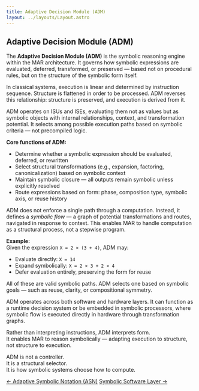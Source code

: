 ```yaml
---
title: Adaptive Decision Module (ADM)
layout: ../layouts/Layout.astro
---
```



## Adaptive Decision Module (ADM)

The **Adaptive Decision Module (ADM)** is the symbolic reasoning engine within the MAR architecture. It governs how symbolic expressions are evaluated, deferred, transformed, or preserved — based not on procedural rules, but on the structure of the symbolic form itself.

In classical systems, execution is linear and determined by instruction sequence. Structure is flattened in order to be processed. ADM reverses this relationship: structure is preserved, and execution is derived from it.

ADM operates on ISUs and ISEs, evaluating them not as values but as symbolic objects with internal relationships, context, and transformation potential. It selects among possible execution paths based on symbolic criteria — not precompiled logic.

**Core functions of ADM:**

- Determine whether a symbolic expression should be evaluated, deferred, or rewritten  
- Select structural transformations (e.g., expansion, factoring, canonicalization) based on symbolic context  
- Maintain symbolic closure — all outputs remain symbolic unless explicitly resolved  
- Route expressions based on form: phase, composition type, symbolic axis, or reuse history

ADM does not enforce a single path through a computation. Instead, it defines a *symbolic flow* — a graph of potential transformations and routes, navigated in response to context. This enables MAR to handle computation as a structural process, not a stepwise program.

**Example:**  
Given the expression `X = 2 × (3 + 4)`, ADM may:

- Evaluate directly: `X = 14`  
- Expand symbolically: `X = 2 × 3 + 2 × 4`  
- Defer evaluation entirely, preserving the form for reuse

All of these are valid symbolic paths. ADM selects one based on symbolic goals — such as reuse, clarity, or compositional symmetry.

ADM operates across both software and hardware layers. It can function as a runtime decision system or be embedded in symbolic processors, where symbolic flow is executed directly in hardware through transformation graphs.

Rather than interpreting instructions, ADM interprets form.  
It enables MAR to reason symbolically — adapting execution to structure, not structure to execution.

ADM is not a controller.  
It is a structural selector.  
It is how symbolic systems choose how to compute.


<div class="hidden sm:flex justify-between mt-12 text-sm font-medium">
  <a href="/asn" class="link-nav-soft">← Adaptive Symbolic Notation (ASN)</a>
  <a href="/software-layer" class="link-nav-soft">Symbolic Software Layer →</a>
</div>
